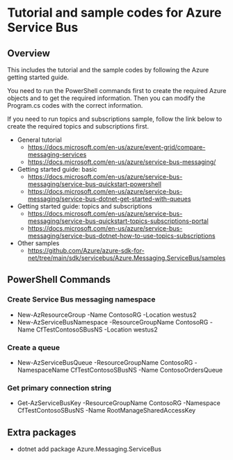 # Tutorial and sample codes for Azure Service Bus

## Overview

This includes the tutorial and the sample codes by following the Azure getting started guide.

You need to run the PowerShell commands first to create the required Azure objects and to get the required information.
Then you can modify the Program.cs codes with the correct information.

If you need to run topics and subscriptions sample, follow the link below to create the required topics and subscriptions first.

- General tutorial
   - https://docs.microsoft.com/en-us/azure/event-grid/compare-messaging-services
   - https://docs.microsoft.com/en-us/azure/service-bus-messaging/
- Getting started guide: basic
   - https://docs.microsoft.com/en-us/azure/service-bus-messaging/service-bus-quickstart-powershell
   - https://docs.microsoft.com/en-us/azure/service-bus-messaging/service-bus-dotnet-get-started-with-queues
- Getting started guide: topics and subscriptions
   - https://docs.microsoft.com/en-us/azure/service-bus-messaging/service-bus-quickstart-topics-subscriptions-portal 
   - https://docs.microsoft.com/en-us/azure/service-bus-messaging/service-bus-dotnet-how-to-use-topics-subscriptions
- Other samples
   - https://github.com/Azure/azure-sdk-for-net/tree/main/sdk/servicebus/Azure.Messaging.ServiceBus/samples

## PowerShell Commands

### Create Service Bus messaging namespace

- New-AzResourceGroup -Name ContosoRG -Location westus2
- New-AzServiceBusNamespace -ResourceGroupName ContosoRG -Name CfTestContosoSBusNS -Location westus2

### Create a queue

- New-AzServiceBusQueue -ResourceGroupName ContosoRG -NamespaceName CfTestContosoSBusNS -Name ContosoOrdersQueue

### Get primary connection string

- Get-AzServiceBusKey -ResourceGroupName ContosoRG -Namespace CfTestContosoSBusNS -Name RootManageSharedAccessKey

## Extra packages

- dotnet add package Azure.Messaging.ServiceBus
